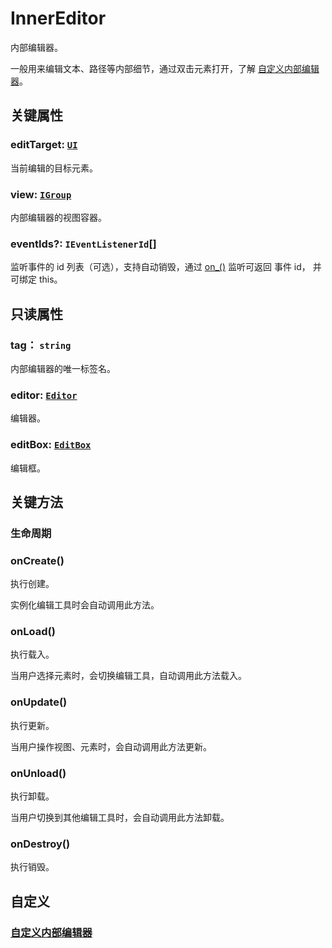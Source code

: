# InnerEditor

内部编辑器。

一般用来编辑文本、路径等内部细节，通过双击元素打开，了解 [自定义内部编辑器](/plugin/in/editor/editInner/register.md)。

## 关键属性

### editTarget: [`UI`](/reference/display/UI.md)

当前编辑的目标元素。

### view: [`IGroup`](/reference/display/Group.md)

内部编辑器的视图容器。

### eventIds?: `IEventListenerId`[]

监听事件的 id 列表（可选），支持自动销毁，通过 [on\_()](/reference/property/on.md#on-1) 监听可返回 事件 id， 并可绑定 this。

## 只读属性

### tag： `string`

内部编辑器的唯一标签名。

### editor: [`Editor`](/plugin/in/editor/Editor.md)

编辑器。

### editBox: [`EditBox`](/plugin/in/editor/EditBox.md)

编辑框。

## 关键方法

### 生命周期

### onCreate()

执行创建。

实例化编辑工具时会自动调用此方法。

### onLoad()

执行载入。

当用户选择元素时，会切换编辑工具，自动调用此方法载入。

### onUpdate()

执行更新。

当用户操作视图、元素时，会自动调用此方法更新。

### onUnload()

执行卸载。

当用户切换到其他编辑工具时，会自动调用此方法卸载。

### onDestroy()

执行销毁。

## 自定义

### [自定义内部编辑器](/plugin/in/editor/editInner/register.md)

<!-- ## API

### [InnerEditor](/api/classes/InnerEditor.md) -->
